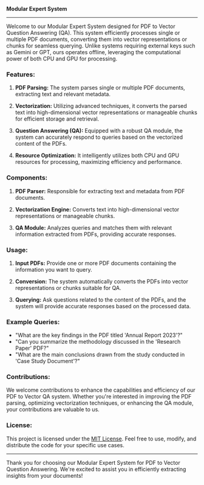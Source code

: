 **Modular Expert System**

---

Welcome to our Modular Expert System designed for PDF to Vector Question Answering (QA). This system efficiently processes single or multiple PDF documents, converting them into vector representations or chunks for seamless querying. Unlike systems requiring external keys such as Gemini or GPT, ours operates offline, leveraging the computational power of both CPU and GPU for processing.

### Features:

1. **PDF Parsing:** The system parses single or multiple PDF documents, extracting text and relevant metadata.

2. **Vectorization:** Utilizing advanced techniques, it converts the parsed text into high-dimensional vector representations or manageable chunks for efficient storage and retrieval.

3. **Question Answering (QA):** Equipped with a robust QA module, the system can accurately respond to queries based on the vectorized content of the PDFs.

4. **Resource Optimization:** It intelligently utilizes both CPU and GPU resources for processing, maximizing efficiency and performance.

### Components:

1. **PDF Parser:** Responsible for extracting text and metadata from PDF documents.

2. **Vectorization Engine:** Converts text into high-dimensional vector representations or manageable chunks.

3. **QA Module:** Analyzes queries and matches them with relevant information extracted from PDFs, providing accurate responses.

### Usage:

1. **Input PDFs:** Provide one or more PDF documents containing the information you want to query.

2. **Conversion:** The system automatically converts the PDFs into vector representations or chunks suitable for QA.

3. **Querying:** Ask questions related to the content of the PDFs, and the system will provide accurate responses based on the processed data.


### Example Queries:

- "What are the key findings in the PDF titled 'Annual Report 2023'?"
- "Can you summarize the methodology discussed in the 'Research Paper' PDF?"
- "What are the main conclusions drawn from the study conducted in 'Case Study Document'?"

### Contributions:

We welcome contributions to enhance the capabilities and efficiency of our PDF to Vector QA system. Whether you're interested in improving the PDF parsing, optimizing vectorization techniques, or enhancing the QA module, your contributions are valuable to us.

### License:

This project is licensed under the [MIT License](https://opensource.org/licenses/MIT). Feel free to use, modify, and distribute the code for your specific use cases.

---

Thank you for choosing our Modular Expert System for PDF to Vector Question Answering. We're excited to assist you in efficiently extracting insights from your documents!
